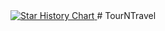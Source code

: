 <a href="https://star-history.com/#eraydmrcoglu/reactjs-tours-travels-booking&Timeline">
<picture>
  <source media="(prefers-color-scheme: dark)" srcset="https://api.star-history.com/svg?repos=eraydmrcoglu/reactjs-tours-travels-booking&type=Timeline&theme=dark" />
  <source media="(prefers-color-scheme: light)" srcset="https://api.star-history.com/svg?repos=eraydmrcoglu/reactjs-tours-travels-booking&type=Timeline" />
  <img alt="Star History Chart" src="https://api.star-history.com/svg?repos=eraydmrcoglu/reactjs-tours-travels-booking&type=Timeline" />
</picture>
</a>
# TourNTravel
